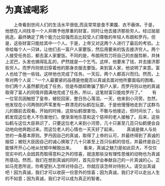 # 为真诚喝彩
　　上帝看到世间人们的生活水平很低,而且常常是食不果腹、衣不蔽体。于是，他想在人间找寻一个人并赐予他厚重的财富，同时让他去接济那些穷人。经过层层挑选，最终确定了两个能力比较强而且比较受人们尊敬的年轻人布朗和罗丹。但是，这些财富只能给其中一个人。于是，上帝又对这两个人进行了最后的考验。上帝给每个人一只钵，让他们去一富户人家要饭，然后用要来的饭去接济穷人。两个人接受任务后，都去富人家要饭。不同的是，布朗用剪刀将自己的衣服剪断，并抹上泥巴，头发也搞得乱乱的，俨然就是一个乞丐。这样，他要来了钱，并去接济那些穷人。而罗丹则依旧穿着他的那身衣服去要饭。来到富人家，他说明了来意。富人也给了他一些钱。这样他也完成了任务。一天后，两个人都高兴而归。然而，上帝对两个人说：“一个人最要紧的品德是他能否以真诚去面对他所要面临的困难。你们两个人虽然都完成了任务，但是布朗却欺骗了那户人家，而罗丹则以他的真诚取得了富人的同情并圆满地完成了任务。所以，这笔财富只能给罗丹了。” 
　　有一位官员因触怒了皇帝，被贬回家，整日伤心落泪。一天，他来到小河旁。忽然，他发现在小河两侧的芦苇里有一群漂亮的仙鹤在玩耍。于是他慢慢地走到了这群鸟儿的跟前去观看。开始的时候，这些仙鹤很害怕，不敢与他接近，但时间长了，仙鹤发现这位老人不伤害他们，便渐渐地乐意和这个慈祥的老人接触了。后来，这些仙鹤与这位大臣熟识了，只要这位老人来到小河旁，几十只甚至几百只仙鹤便会自动地向他奔跑过来。而这位老人的心情也一天天好了起来。 
　　真诚是做人与处世的一条基本原则。罗丹因自己的真诚，取得了上帝的认可，并最终得到了真诚的报偿；被贬大臣因自己的诚心换取了几十只甚至上百只仙鹤的信任，并最终是自己能够开开心心地从忧郁中解脱出来。 
　　看来，真诚之魅力是如此巨大，不仅仅现实中的人会因其而取得意料之外的惊喜，就连那些没有理性思维的动物也为真诚所感动。然而，我们在想到真诚的同时，首先应学会奉献自己的一片真诚的心。正如马克思所说，你希望别人怎样对待自己，你就应该怎样对待别人。请交出真诚吧！因为真诚，我们才可以收获一份意外的惊喜；因为真诚，我们才可以走出人生的不如意；因为真诚，我们才可以成为真正的智者。
 